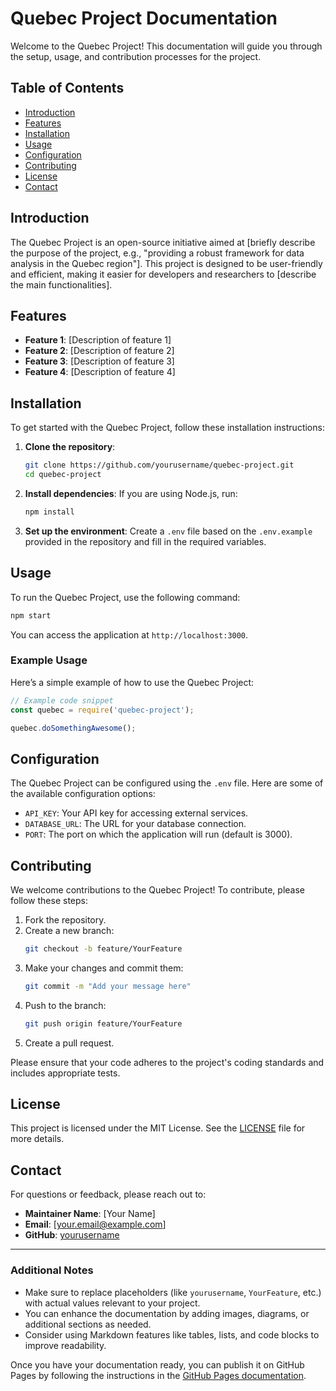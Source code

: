 # Quebec Project Documentation

Welcome to the Quebec Project! This documentation will guide you through the setup, usage, and contribution processes for the project.

## Table of Contents

- [Introduction](#introduction)
- [Features](#features)
- [Installation](#installation)
- [Usage](#usage)
- [Configuration](#configuration)
- [Contributing](#contributing)
- [License](#license)
- [Contact](#contact)

## Introduction

The Quebec Project is an open-source initiative aimed at [briefly describe the purpose of the project, e.g., "providing a robust framework for data analysis in the Quebec region"]. This project is designed to be user-friendly and efficient, making it easier for developers and researchers to [describe the main functionalities].

## Features

- **Feature 1**: [Description of feature 1]
- **Feature 2**: [Description of feature 2]
- **Feature 3**: [Description of feature 3]
- **Feature 4**: [Description of feature 4]

## Installation

To get started with the Quebec Project, follow these installation instructions:

1. **Clone the repository**:
   ```bash
   git clone https://github.com/yourusername/quebec-project.git
   cd quebec-project
   ```

2. **Install dependencies**:
   If you are using Node.js, run:
   ```bash
   npm install
   ```

3. **Set up the environment**:
   Create a `.env` file based on the `.env.example` provided in the repository and fill in the required variables.

## Usage

To run the Quebec Project, use the following command:

```bash
npm start
```

You can access the application at `http://localhost:3000`.

### Example Usage

Here’s a simple example of how to use the Quebec Project:

```javascript
// Example code snippet
const quebec = require('quebec-project');

quebec.doSomethingAwesome();
```

## Configuration

The Quebec Project can be configured using the `.env` file. Here are some of the available configuration options:

- `API_KEY`: Your API key for accessing external services.
- `DATABASE_URL`: The URL for your database connection.
- `PORT`: The port on which the application will run (default is 3000).

## Contributing

We welcome contributions to the Quebec Project! To contribute, please follow these steps:

1. Fork the repository.
2. Create a new branch:
   ```bash
   git checkout -b feature/YourFeature
   ```
3. Make your changes and commit them:
   ```bash
   git commit -m "Add your message here"
   ```
4. Push to the branch:
   ```bash
   git push origin feature/YourFeature
   ```
5. Create a pull request.

Please ensure that your code adheres to the project's coding standards and includes appropriate tests.

## License

This project is licensed under the MIT License. See the [LICENSE](LICENSE) file for more details.

## Contact

For questions or feedback, please reach out to:

- **Maintainer Name**: [Your Name]
- **Email**: [your.email@example.com]
- **GitHub**: [yourusername](https://github.com/yourusername)

---

### Additional Notes

- Make sure to replace placeholders (like `yourusername`, `YourFeature`, etc.) with actual values relevant to your project.
- You can enhance the documentation by adding images, diagrams, or additional sections as needed.
- Consider using Markdown features like tables, lists, and code blocks to improve readability.

Once you have your documentation ready, you can publish it on GitHub Pages by following the instructions in the [GitHub Pages documentation](https://docs.github.com/en/pages).